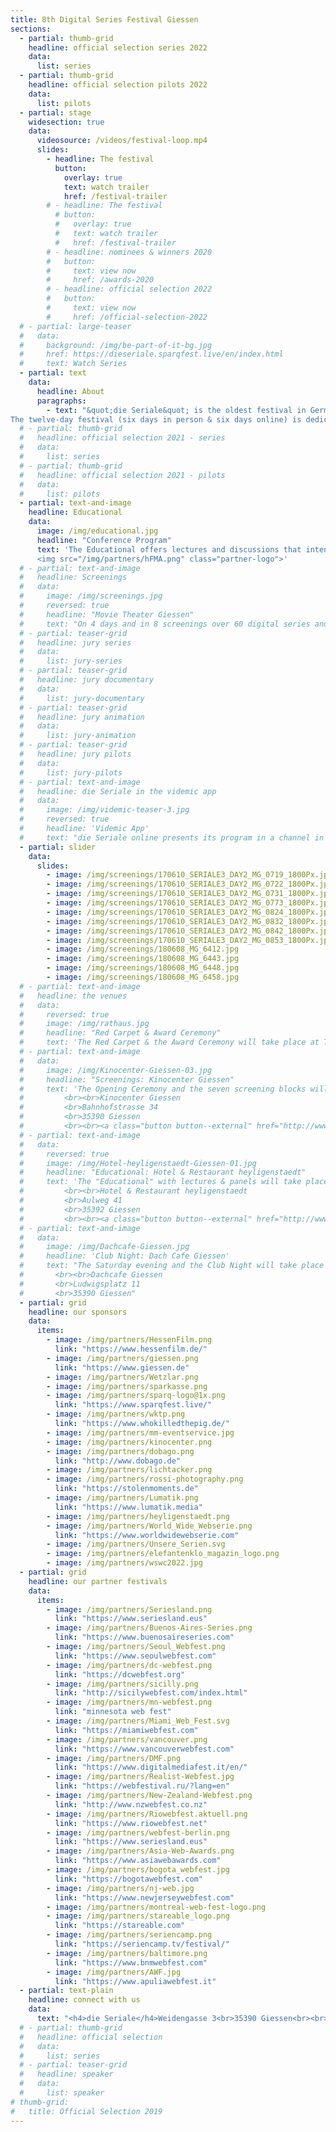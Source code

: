 ```yaml
---
title: 8th Digital Series Festival Giessen 
sections:
  - partial: thumb-grid
    headline: official selection series 2022
    data:
      list: series
  - partial: thumb-grid
    headline: official selection pilots 2022
    data:
      list: pilots
  - partial: stage
    widesection: true
    data:
      videosource: /videos/festival-loop.mp4
      slides:
        - headline: The festival
          button:
            overlay: true
            text: watch trailer
            href: /festival-trailer
        # - headline: The festival
          # button:
          #   overlay: true
          #   text: watch trailer
          #   href: /festival-trailer
        # - headline: nominees & winners 2020
        #   button:
        #     text: view now
        #     href: /awards-2020
        # - headline: official selection 2022
        #   button:
        #     text: view now
        #     href: /official-selection-2022
  # - partial: large-teaser
  #   data:
  #     background: /img/be-part-of-it-bg.jpg
  #     href: https://dieseriale.sparqfest.live/en/index.html
  #     text: Watch Series
  - partial: text
    data:
      headline: About
      paragraphs:
        - text: "&quot;die Seriale&quot; is the oldest festival in Germany for digital series.
The twelve-day festival (six days in person & six days online) is dedicated to audience, creators, students and all series fans. The Official Selection with over 60 series and pilots from 19 countries is presented in the movie theatre, open air and on demand. The supporting program offers a conference with lectures and panel discussions."
  # - partial: thumb-grid
  #   headline: official selection 2021 - series
  #   data:
  #     list: series
  # - partial: thumb-grid
  #   headline: official selection 2021 - pilots
  #   data:
  #     list: pilots
  - partial: text-and-image
    headline: Educational
    data:
      image: /img/educational.jpg
      headline: "Conference Program"
      text: 'The Educational offers lectures and discussions that intend to bring together film and media scholars with creators. How did the web series world develop in the past two decades? Where are we standing now and what is changing? What are the differences in the dramaturgical structure between short and long form series? What are the up-and-coming ideas and formats? And how do we look at short form digital series from a film- and media-theoretical perspective? The Educational is a cooperation with the "Hessen Film & Media Academy", the network of 13 Hessian universities.
      <img src="/img/partners/hFMA.png" class="partner-logo">'
  # - partial: text-and-image
  #   headline: Screenings
  #   data:
  #     image: /img/screenings.jpg
  #     reversed: true
  #     headline: "Movie Theater Giessen"
  #     text: "On 4 days and in 8 screenings over 60 digital series and pilot episodes will be screened. We'll start with an open-air screening in Wetzlar with focus on Hessian series, all other 7 screenings will take place in Kinocenter Giessen. Series from 18 countries offer a versatile program. Numerous series creators will be present and give insights into the production of their series."
  # - partial: teaser-grid
  #   headline: jury series
  #   data:
  #     list: jury-series
  # - partial: teaser-grid
  #   headline: jury documentary
  #   data:
  #     list: jury-documentary
  # - partial: teaser-grid
  #   headline: jury animation
  #   data:
  #     list: jury-animation
  # - partial: teaser-grid
  #   headline: jury pilots
  #   data:
  #     list: jury-pilots
  # - partial: text-and-image
  #   headline: die Seriale in the videmic app
  #   data:
  #     image: /img/videmic-teaser-3.jpg
  #     reversed: true
  #     headline: 'Videmic App'
  #     text: "die Seriale online presents its program in a channel in the videmic app. The channel offers information about die Seriale, Seriale Pro and Seriale Edu. You can download trailers of digital series and watch them everywhere. A favorites list allows you to plan your visit of the online festival.<br><br>From June 3 to 8, 2020, you can watch episodes of the selected digital series of die Seriale and live recordings of the keynotes, the panels of Seriale Educational, the red carpet event and the award ceremony in the videmic app for free. <br><br><a target=\"_blank\" class=\"button button--external\" href=\"https://videmic.de/app\">Get the Videmic App</a>"
  - partial: slider
    data:
      slides:
        - image: /img/screenings/170610_SERIALE3_DAY2_MG_0719_1800Px.jpg
        - image: /img/screenings/170610_SERIALE3_DAY2_MG_0722_1800Px.jpg
        - image: /img/screenings/170610_SERIALE3_DAY2_MG_0731_1800Px.jpg
        - image: /img/screenings/170610_SERIALE3_DAY2_MG_0773_1800Px.jpg
        - image: /img/screenings/170610_SERIALE3_DAY2_MG_0824_1800Px.jpg
        - image: /img/screenings/170610_SERIALE3_DAY2_MG_0832_1800Px.jpg
        - image: /img/screenings/170610_SERIALE3_DAY2_MG_0842_1800Px.jpg
        - image: /img/screenings/170610_SERIALE3_DAY2_MG_0853_1800Px.jpg
        - image: /img/screenings/180608_MG_6412.jpg
        - image: /img/screenings/180608_MG_6443.jpg
        - image: /img/screenings/180608_MG_6448.jpg
        - image: /img/screenings/180608_MG_6458.jpg
  # - partial: text-and-image
  #   headline: the venues
  #   data:
  #     reversed: true
  #     image: /img/rathaus.jpg
  #     headline: "Red Carpet & Award Ceremony"
  #     text: 'The Red Carpet & the Award Ceremony will take place at Townhall Giessen on Sunday.<br><br> Rathaus Giessen / Townhall Giessen<br> Berliner Platz 1<br> 35390 Giessen'
  # - partial: text-and-image
  #   data:
  #     image: /img/Kinocenter-Giessen-03.jpg
  #     headline: "Screenings: Kinocenter Giessen"
  #     text: 'The Opening Ceremony and the seven screening blocks will take place in the centrally located movie theater Kinocenter Giessen.
  #         <br><br>Kinocenter Giessen
  #         <br>Bahnhofstrasse 34
  #         <br>35390 Giessen
  #         <br><br><a class="button button--external" href="http://www.kinopolis.de/gi" target="_blank">www.kinopolis.de/gi</a>'
  # - partial: text-and-image
  #   data:
  #     reversed: true
  #     image: /img/Hotel-heyligenstaedt-Giessen-01.jpg
  #     headline: "Educational: Hotel & Restaurant heyligenstaedt"
  #     text: 'The "Educational" with lectures & panels will take place here. The events are free and open for everyone. 
  #         <br><br>Hotel & Restaurant heyligenstaedt
  #         <br>Aulweg 41
  #         <br>35392 Giessen
  #         <br><br><a class="button button--external" href="http://www.restaurant-heyligenstaedt.de" target="_blank">www.restaurant-heyligenstaedt.de</a>'
  # - partial: text-and-image
  #   data:
  #     image: /img/Dachcafe-Giessen.jpg
  #     headline: 'Club Night: Dach Cafe Giessen'
  #     text: "The Saturday evening and the Club Night will take place at the Dach Cafe, above the roofs of Giessen.
  #       <br><br>Dachcafe Giessen
  #       <br>Ludwigsplatz 11
  #       <br>35390 Giessen"
  - partial: grid
    headline: our sponsors
    data:
      items:
        - image: /img/partners/HessenFilm.png
          link: "https://www.hessenfilm.de/"
        - image: /img/partners/giessen.png
          link: "https://www.giessen.de"
        - image: /img/partners/Wetzlar.png
        - image: /img/partners/sparkasse.png
        - image: /img/partners/sparq-logo@1x.png
          link: "https://www.sparqfest.live/"
        - image: /img/partners/wktp.png
          link: "https://www.whokilledthepig.de/"
        - image: /img/partners/mm-eventservice.jpg
        - image: /img/partners/kinocenter.png
        - image: /img/partners/dobago.png
          link: "http://www.dobago.de"
        - image: /img/partners/lichtacker.png
        - image: /img/partners/rossi-photography.png
          link: "https://stolenmoments.de"
        - image: /img/partners/Lumatik.png
          link: "https://www.lumatik.media"
        - image: /img/partners/heyligenstaedt.png
        - image: /img/partners/World_Wide_Webserie.png
          link: "https://www.worldwidewebserie.com"
        - image: /img/partners/Unsere_Serien.svg
        - image: /img/partners/elefantenklo_magazin_logo.png
        - image: /img/partners/wswc2022.jpg
  - partial: grid
    headline: our partner festivals
    data:
      items:
        - image: /img/partners/Seriesland.png
          link: "https://www.seriesland.eus"
        - image: /img/partners/Buenos-Aires-Series.png
          link: "https://www.buenosaireseries.com"
        - image: /img/partners/Seoul_Webfest.png
          link: "https://www.seoulwebfest.com"
        - image: /img/partners/dc-webfest.png
          link: "https://dcwebfest.org"
        - image: /img/partners/sicilly.png
          link: "http://sicilywebfest.com/index.html"
        - image: /img/partners/mn-webfest.png
          link: "minnesota web fest"
        - image: /img/partners/Miami_Web_Fest.svg
          link: "https://miamiwebfest.com"
        - image: /img/partners/vancouver.png
          link: "https://www.vancouverwebfest.com"
        - image: /img/partners/DMF.png
          link: "https://www.digitalmediafest.it/en/"
        - image: /img/partners/Realist-Webfest.jpg
          link: "https://webfestival.ru/?lang=en"
        - image: /img/partners/New-Zealand-Webfest.png
          link: "http://www.nzwebfest.co.nz"
        - image: /img/partners/Riowebfest.aktuell.png
          link: "https://www.riowebfest.net"
        - image: /img/partners/webfest-berlin.png
          link: "https://www.seriesland.eus"
        - image: /img/partners/Asia-Web-Awards.png
          link: "https://www.asiawebawards.com"
        - image: /img/partners/bogota_webfest.jpg
          link: "https://bogotawebfest.com"
        - image: /img/partners/nj-web.jpg
          link: "https://www.newjerseywebfest.com"
        - image: /img/partners/montreal-web-fest-logo.png
        - image: /img/partners/stareable_logo.png
          link: "https://stareable.com"
        - image: /img/partners/seriencamp.png
          link: "https://seriencamp.tv/festival/"
        - image: /img/partners/baltimore.png
          link: "https://www.bnmwebfest.com"
        - image: /img/partners/AWF.jpg
          link: "https://www.apuliawebfest.it"
  - partial: text-plain
    headline: connect with us
    data:
      text: "<h4>die Seriale</h4>Weidengasse 3<br>35390 Giessen<br><br>phone:   +49 641 97286 505<br>e-mail:    info@die-seriale.de"
  # - partial: thumb-grid
  #   headline: official selection
  #   data:
  #     list: series
  # - partial: teaser-grid
  #   headline: speaker
  #   data:
  #     list: speaker
# thumb-grid:
#   title: Official Selection 2019
---
```


